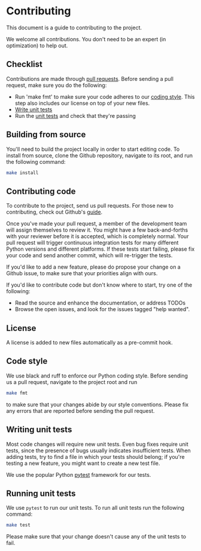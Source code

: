 # Contributing

This document is a guide to contributing to the project.

We welcome all contributions. You don't need to be an expert (in optimization)
to help out.

## Checklist

Contributions are made through
[pull requests](https://help.github.com/articles/using-pull-requests/).
Before sending a pull request, make sure you do the following:

- Run 'make fmt' to make sure your code adheres to our [coding style](#code-style).
  This step also includes our license on top of your new files.
- [Write unit tests](#writing-unit-tests)
- Run the [unit tests](#running-unit-tests) and check that they're passing

## Building from source

You'll need to build the project locally in order to start editing code.
To install from source, clone the Github
repository, navigate to its root, and run the following command:

```bash
make install
```

## Contributing code

To contribute to the project, send us pull requests.
For those new to contributing, check out Github's
[guide](https://help.github.com/articles/using-pull-requests/).

Once you've made your pull request, a member of the
development team will assign themselves to review it. 
You might have a few
back-and-forths with your reviewer before it is accepted, 
which is completely normal.
Your pull request will trigger continuous integration tests 
for many different
Python versions and different platforms. If these tests start failing, 
please
fix your code and send another commit, which will re-trigger the tests.

If you'd like to add a new feature, please do propose your
change on a Github issue, to make sure 
that your priorities align with ours.

If you'd like to contribute code but don't know where to start, 
try one of the
following:

- Read the source and enhance the documentation,
  or address TODOs
- Browse the open issues,
  and look for the issues tagged "help wanted".

## License

A license is added to new files automatically as a pre-commit hook.

## Code style

We use black and ruff to enforce our Python coding style.
Before sending us a pull request, navigate to the project root
and run

```bash
make fmt
```

to make sure that your changes abide by our style conventions. 
Please fix any errors that are reported before sending the pull request.

## Writing unit tests

Most code changes will require new unit tests. 
Even bug fixes require unit tests,
since the presence of bugs usually indicates insufficient tests.
When adding tests, try to find a file in which your tests should belong;
if you're testing a new feature, you might want to create a new test file.

We use the popular Python [pytest](https://docs.pytest.org/en/) framework for our
tests.

## Running unit tests

We use `pytest` to run our unit tests.
To run all unit tests run the following command:

```bash
make test
```

Please make sure that your change doesn't cause any 
of the unit tests to fail.

